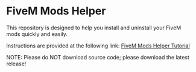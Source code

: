 # FiveM Mods Helper
This repository is designed to help you install and uninstall your FiveM mods quickly and easily.

Instructions are provided at the following link: [FiveM Mods Helper Tutorial](https://youtu.be/vOXPy3oavC4)

NOTE: Please do NOT download source code; please download the latest release!
